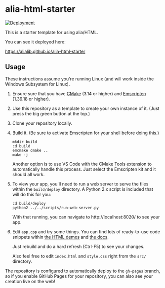 # alia-html-starter

[![Deployment](https://github.com/alialib/alia-html-starter/actions/workflows/deployment.yml/badge.svg)](https://github.com/alialib/alia-html-starter/actions/workflows/deployment.yml)

This is a starter template for using alia/HTML.

You can see it deployed here:

https://alialib.github.io/alia-html-starter

## Usage

These instructions assume you're running Linux (and will work inside the
Windows Subsystem for Linux).

1. Ensure sure that you have [CMake](https://cmake.org/) (3.14 or higher) and
   [Emscripten](https://emscripten.org/docs/getting_started/downloads.html)
   (1.39.18 or higher).

1. Use this repository as a template to create your own instance of it. (Just
   press the big green button at the top.)

1. Clone your repository locally.

1. Build it. (Be sure to activate Emscripten for your shell before doing this.)

   ```
   mkdir build
   cd build
   emcmake cmake ..
   make -j
   ```

   Another option is to use VS Code with the CMake Tools extension to
   automatically handle this process. Just select the Emscripten kit and it
   should all work.

1. To view your app, you'll need to run a web server to serve the files within
   the `build/deploy` directory. A Python 2.x script is included that will do
   this for you:

   ```
   cd build/deploy
   python2 ../../scripts/run-web-server.py
   ```

   With that running, you can navigate to http://localhost:8020/ to see your
   app.

1. Edit `app.cpp` and try some things. You can find lots of ready-to-use code
   snippets within [the HTML demos](https://html.alia.dev/) and [the
   docs](https://alia.dev/).

   Just rebuild and do a hard refresh (Ctrl-F5) to see your changes.

   Also feel free to edit `index.html` and `style.css` right from the `src/`
   directory.

The repository is configured to automatically deploy to the `gh-pages` branch,
so if you enable GitHub Pages for your repository, you can also see your
creation live on the web!
